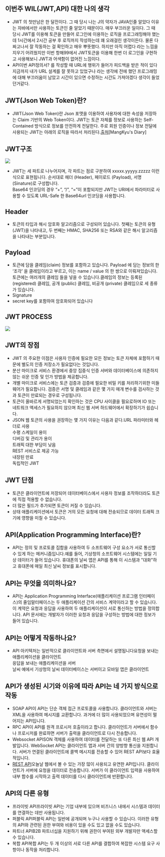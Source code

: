 ## 이번주 WIL(JWT,API) 대한 나의 생각

-  JWT 의 첫만남은 한 달전이다. 그 때 당시 나는 J의 약자가 JAVA인줄 알았다 이유는 자바에서만 사용하는 토큰인 줄 알았기 때문이다. 매우 부끄러운 일이다. 그 때 당시 JWT를 이용해 토큰을 만들어 로그인에 이용하는 로직을 프로그래밍해야 했는데 1시간에서 2시간 공부 후 로직까지 작성하는데 꽤 오래걸린 생각이든다. 물론 다 짜고나서 잘 작동하는 걸 확인하고 매우 뿌뜻했다. 하지만 아직 어렵다 라는 느낌을 지우기 어려웠지만 이번 항해99에서 JWT토큰을 이용해 한번 더 로그인을 구현하고 사용해보니 JWT과 어색함이 없어진 느낌이다.  
-  API이번 API정의서? 를 작성할 때 URL에 행위가 들어가 피드백을 받은 적이 있다 지금까지 내가 URL 설계를 잘 못하고 있었구나 라는 생각에 전에 했던 프로그래밍에 대해 부끄러움이 남았고 시간이 있으면 수정하는 시간도 가져야겠다 생각이 들었던거같다.

## JWT(Json Web Token)란?

-   JWT(Json Web Token)란 Json 포맷을 이용하여 사용자에 대한 속성을 저장하는 Claim 기반의 Web Token이다. JWT는 토큰 자체를 정보로 사용하는 Self-Contained 방식으로 정보를 안전하게 전달한다. 주로 회원 인증이나 정보 전달에 사용되는 JWT는 아래의 로직을 따라서 처리된다.[출처](https://mangkyu.tistory.com/56)\[MangKyu's Diary\]

## JWT구조

![](https://i2.wp.com/www.opennaru.com/wp-content/uploads/2018/08/JWT_Stacks.png?fit=1200%2C300)

-   JWT는 세 파트로 나누어지며, 각 파트는 점로 구분하여 xxxxx.yyyyy.zzzzz 이런식으로 표현됩니다. 순서대로 헤더 (Header), 페이로드 (Payload), 서명 (Sinature)로 구성합니다.  
    Base64 인코딩의 경우 “+”, “/”, “=”이 포함되지만 JWT는 URI에서 파라미터로 사용할 수 있도록 URL-Safe 한 Base64url 인코딩을 사용합니다.

## Header

-   토큰의 타입과 해시 암호화 알고리즘으로 구성되어 있습니다. 첫째는 토큰의 유형 (JWT)을 나타내고, 두 번째는 HMAC, SHA256 또는 RSA와 같은 해시 알고리즘을 나타내는 부분입니다.

## Payload

-   토큰에 담을 클레임(claim) 정보를 포함하고 있습니다. Payload 에 담는 정보의 한 ‘조각’ 을 클레임이라고 부르고, 이는 name / value 의 한 쌍으로 이뤄져있습니다. 토큰에는 여러개의 클레임 들을 넣을 수 있습니다.클레임의 정보는 등록된 (registered) 클레임, 공개 (public) 클레임, 비공개 (private) 클레임으로 세 종류가 있습니다.
-   Signature
-   secret key를 포함하여 암호화되어 있습니다

## JWT PROCESS

![](https://i1.wp.com/www.opennaru.com/wp-content/uploads/2018/08/jwt_process_image_v2.png?fit=1920%2C1080)

## JWT의 장점

-   JWT 의 주요한 이점은 사용자 인증에 필요한 모든 정보는 토큰 자체에 포함하기 때문에 별도의 인증 저장소가 필요없다는 것입니다.
-   분산 마이크로 서비스 환경에서 중앙 집중식 인증 서버와 데이터베이스에 의존하지 않는 쉬운 인증 및 인가 방법을 제공합니다.
-   개별 마이크로 서비스에는 토큰 검증과 검증에 필요한 비밀 키를 처리하기위한 미들웨어가 필요합니다. 검증은 서명 및 클레임과 같은 몇 가지 매개 변수를 검사하는 것과 토큰이 만료되는 경우로 구성됩니다.
-   토큰이 올바르게 서명되었는지 확인하는 것은 CPU 사이클을 필요로하며 IO 또는 네트워크 액세스가 필요하지 않으며 최신 웹 서버 하드웨어에서 확장하기가 쉽습니다.
-   JSON 웹 토큰의 사용을 권장하는 몇 가지 이유는 다음과 같다.URL 파라미터와 헤더로 사용  
    수평 스케일이 용이  
    디버깅 및 관리가 용이  
    트래픽 대한 부담이 낮음  
    REST 서비스로 제공 가능  
    내장된 만료  
    독립적인 JWT

## JWT 단점

-   토큰은 클라이언트에 저장되어 데이터베이스에서 사용자 정보를 조작하더라도 토큰에 직접 적용할 수 없습니다.
-   더 많은 필드가 추가되면 토큰이 커질 수 있습니다.
-   상태 애플리케이션에서 토큰은 거의 모든 요청에 대해 전송되므로 데이터 트래픽 크기에 영향을 미칠 수 있습니다.

## API(Application Programming Interface)란?

-   API는 정의 및 프로토콜 집합을 사용하여 두 소프트웨어 구성 요소가 서로 통신할 수 있게 하는 메커니즘입니다.예를 들어, 기상청의 소프트웨어 시스템에는 일일 기상 데이터가 들어 있습니다. 휴대폰의 날씨 앱은 API를 통해 이 시스템과 "대화"하고 휴대폰에 매일 최신 날씨 정보를 표시합니다.

## API는 무엇을 의미하나요?

-   API는 Application Programming Interface(애플리케이션 프로그램 인터페이스)의 줄임말터페이스는 두 애플리케이션 간의 서비스 계약이라고 할 수 있습니다. 이 계약은 요청과 응답을 사용하여 두 애플리케이션이 서로 통신하는 방법을 정의합니다. API 문서에는 개발자가 이러한 요청과 응답을 구성하는 방법에 대한 정보가 들어 있습니다.

## API는 어떻게 작동하나요?

-   API 아키텍처는 일반적으로 클라이언트와 서버 측면에서 설명됩니다요청을 보내는 애플리케이션을 클라이언트  
    응답을 보내는 애플리케이션을 서버  
    날씨 예에서 기상청의 날씨 데이터베이스는 서버이고 모바일 앱은 클라이언트

## API가 생성된 시기와 이유에 따라 API는 네 가지 방식으로 작동

-   SOAP API이 API는 단순 객체 접근 프로토콜을 사용합니다. 클라이언트와 서버는 XML을 사용하여 메시지를 교환합니다. 과거에 더 많이 사용되었으며 유연성이 떨어지는 API입니다.
-   RPC API이 API를 원격 프로시저 호출이라고 합니다. 클라이언트가 서버에서 함수나 프로시저를 완료하면 서버가 출력을 클라이언트로 다시 전송합니다.
-   Websocket APISON 객체를 사용하여 데이터를 전달하는 또 다른 최신 웹 API 개발입니다. WebSocket API는 클라이언트 앱과 서버 간의 양방향 통신을 지원합니다. 서버가 연결된 클라이언트에 콜백 메시지를 전송할 수 있어 REST API보다 효율적입니다.
-   [REST API](https://github.com/whitewise95/TIL/blob/main/server/REST%20API.md)오늘날 웹에서 볼 수 있는 가장 많이 사용되고 유연한 API입니다. 클라이언트가 서버에 요청을 데이터로 전송합니다. 서버가 이 클라이언트 입력을 사용하여 내부 함수를 시작하고 출력 데이터를 다시 클라이언트에 반환합니다.

## API의 다른 유형

-   프라이빗 API프라이빗 API는 기업 내부에 있으며 비즈니스 내에서 시스템과 데이터를 연결하는 데만 사용됩니다.
-   퍼블릭 API퍼블릭 API는 일반에 공개되며 누구나 사용할 수 있습니다. 이러한 유형의 API와 관련된 권한 부여와 비용이 있을 수도 있고 없을 수도 있습니다.
-   파트너 APIB2B 파트너십을 지원하기 위해 권한이 부여된 외부 개발자만 액세스할 수 있습니다.
-   복합 API복합 API는 두 개 이상의 서로 다른 API를 결합하여 복잡한 시스템 요구 사항이나 동작을 처리합니다.
